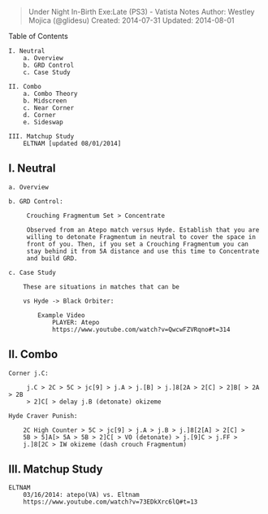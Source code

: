> Under Night In-Birth Exe:Late (PS3) - Vatista Notes
> Author: Westley Mojica (@glidesu)
> Created: 2014-07-31
> Updated: 2014-08-01

Table of Contents

    I. Neutral
        a. Overview
        b. GRD Control
        c. Case Study

    II. Combo
        a. Combo Theory
        b. Midscreen
        c. Near Corner
        d. Corner 
        e. Sideswap

    III. Matchup Study
        ELTNAM [updated 08/01/2014]

I. Neutral
----------

    a. Overview

    b. GRD Control:

         Crouching Fragmentum Set > Concentrate

         Observed from an Atepo match versus Hyde. Establish that you are 
         willing to detonate Fragmentum in neutral to cover the space in 
         front of you. Then, if you set a Crouching Fragmentum you can 
         stay behind it from 5A distance and use this time to Concentrate 
         and build GRD.

    c. Case Study

        These are situations in matches that can be 

        vs Hyde -> Black Orbiter:
    
            Example Video
                PLAYER: Atepo 
                https://www.youtube.com/watch?v=QwcwFZVRqno#t=314


II. Combo
---------

    Corner j.C:

         j.C > 2C > 5C > jc[9] > j.A > j.[B] > j.]8[2A > 2[C] > 2]B[ > 2A > 2B 
         > 2]C[ > delay j.B (detonate) okizeme

    Hyde Craver Punish:

        2C High Counter > 5C > jc[9] > j.A > j.B > j.]8[2[A] > 2[C] > 
        5B > 5]A[> 5A > 5B > 2]C[ > VO (detonate) > j.[9]C > j.FF > 
        j.]8[2C > IW okizeme (dash crouch Fragmentum)

III. Matchup Study
------------------

    ELTNAM
        03/16/2014: atepo(VA) vs. Eltnam 
        https://www.youtube.com/watch?v=73EDkXrc6lQ#t=13
